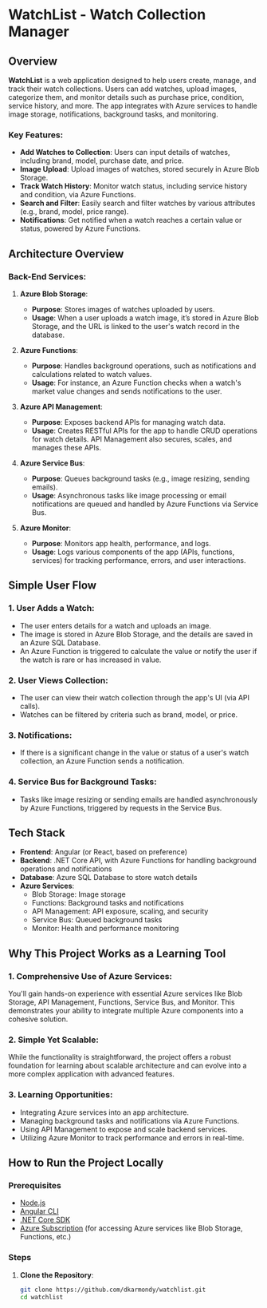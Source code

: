 # WatchList - Watch Collection Manager

## Overview

**WatchList** is a web application designed to help users create, manage, and track their watch collections. Users can add watches, upload images, categorize them, and monitor details such as purchase price, condition, service history, and more. The app integrates with Azure services to handle image storage, notifications, background tasks, and monitoring.

### Key Features:
- **Add Watches to Collection**: Users can input details of watches, including brand, model, purchase date, and price.
- **Image Upload**: Upload images of watches, stored securely in Azure Blob Storage.
- **Track Watch History**: Monitor watch status, including service history and condition, via Azure Functions.
- **Search and Filter**: Easily search and filter watches by various attributes (e.g., brand, model, price range).
- **Notifications**: Get notified when a watch reaches a certain value or status, powered by Azure Functions.

## Architecture Overview

### Back-End Services:
1. **Azure Blob Storage**:
   - **Purpose**: Stores images of watches uploaded by users.
   - **Usage**: When a user uploads a watch image, it’s stored in Azure Blob Storage, and the URL is linked to the user's watch record in the database.

2. **Azure Functions**:
   - **Purpose**: Handles background operations, such as notifications and calculations related to watch values.
   - **Usage**: For instance, an Azure Function checks when a watch's market value changes and sends notifications to the user.

3. **Azure API Management**:
   - **Purpose**: Exposes backend APIs for managing watch data.
   - **Usage**: Creates RESTful APIs for the app to handle CRUD operations for watch details. API Management also secures, scales, and manages these APIs.

4. **Azure Service Bus**:
   - **Purpose**: Queues background tasks (e.g., image resizing, sending emails).
   - **Usage**: Asynchronous tasks like image processing or email notifications are queued and handled by Azure Functions via Service Bus.

5. **Azure Monitor**:
   - **Purpose**: Monitors app health, performance, and logs.
   - **Usage**: Logs various components of the app (APIs, functions, services) for tracking performance, errors, and user interactions.

## Simple User Flow

### 1. **User Adds a Watch**:
- The user enters details for a watch and uploads an image.
- The image is stored in Azure Blob Storage, and the details are saved in an Azure SQL Database.
- An Azure Function is triggered to calculate the value or notify the user if the watch is rare or has increased in value.

### 2. **User Views Collection**:
- The user can view their watch collection through the app's UI (via API calls).
- Watches can be filtered by criteria such as brand, model, or price.

### 3. **Notifications**:
- If there is a significant change in the value or status of a user's watch collection, an Azure Function sends a notification.

### 4. **Service Bus for Background Tasks**:
- Tasks like image resizing or sending emails are handled asynchronously by Azure Functions, triggered by requests in the Service Bus.

## Tech Stack

- **Frontend**: Angular (or React, based on preference)
- **Backend**: .NET Core API, with Azure Functions for handling background operations and notifications
- **Database**: Azure SQL Database to store watch details
- **Azure Services**:
  - Blob Storage: Image storage
  - Functions: Background tasks and notifications
  - API Management: API exposure, scaling, and security
  - Service Bus: Queued background tasks
  - Monitor: Health and performance monitoring

## Why This Project Works as a Learning Tool

### 1. **Comprehensive Use of Azure Services**:
   You'll gain hands-on experience with essential Azure services like Blob Storage, API Management, Functions, Service Bus, and Monitor. This demonstrates your ability to integrate multiple Azure components into a cohesive solution.

### 2. **Simple Yet Scalable**:
   While the functionality is straightforward, the project offers a robust foundation for learning about scalable architecture and can evolve into a more complex application with advanced features.

### 3. **Learning Opportunities**:
   - Integrating Azure services into an app architecture.
   - Managing background tasks and notifications via Azure Functions.
   - Using API Management to expose and scale backend services.
   - Utilizing Azure Monitor to track performance and errors in real-time.

## How to Run the Project Locally

### Prerequisites
- [Node.js](https://nodejs.org/)
- [Angular CLI](https://angular.io/cli)
- [.NET Core SDK](https://dotnet.microsoft.com/download/dotnet)
- [Azure Subscription](https://azure.microsoft.com/en-us/free/) (for accessing Azure services like Blob Storage, Functions, etc.)

### Steps

1. **Clone the Repository**:
   ```bash
   git clone https://github.com/dkarmondy/watchlist.git
   cd watchlist

